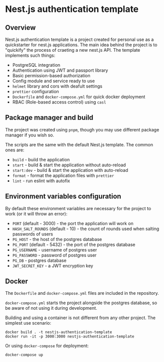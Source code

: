 # Nest.js authentication template

## Overview

Nest.js authentication template is a project created for personal use as a quickstarter for nest.js applications.
The main idea behind the project is to "quickify" the process of craeting a new nest.js API.
The template implements such things:
- PostgreSQL integration
- Authentication using JWT and passport library
- Basic permission-based authorization
- Config module and service ready to use
- `helmet` library and cors with deafult settings
- `prettier` configuration
- `Dockerfile` and `docker-compose.yml` for quick docker deployment
- RBAC (Role-based access control) using `casl`

## Package manager and build

The project was created using `pnpm`, though you may use different package manager if you wish so.

The scripts are the same with the default Nest.js template. The common ones are:
- `build` - build the application
- `start` - build & start the application without auto-reload
- `start:dev` - build & start the application with auto-reload
- `format` - format the application files with `prettier`
- `lint` - run eslint with autofix

## Environment variables configuration

By default these environment variables are necessary for the project to work (or it will throw an error):

- `PORT` (default - 3000) - the port the application will work on
- `HASH_SALT_ROUNDS` (default - 10) - the count of rounds used when salting passwords of users 
- `PG_HOST` - the host of the postgres database
- `PG_PORT` (default - 5432) - the port of the postgres database
- `PG_USERNAME` - username of postgres user
- `PG_PASSWORD` - password of postgres user
- `PG_DB` - postgres database
- `JWT_SECRET_KEY` - a JWT encryption key

## Docker

The `Dockerfile` and `docker-compose.yml` files are included in the repository.

`docker-compose.yml` starts the project alongside the postgres database, so be aware of not using it during development.

Building and using a container is not different from any other project. The simplest use scenario:

```
docker build . -t nestjs-authentication-template
docker run -it -p 3000:3000 nestjs-authentication-template
```

Or using `docker-compose` for deployment:

```
docker-compose up
```

